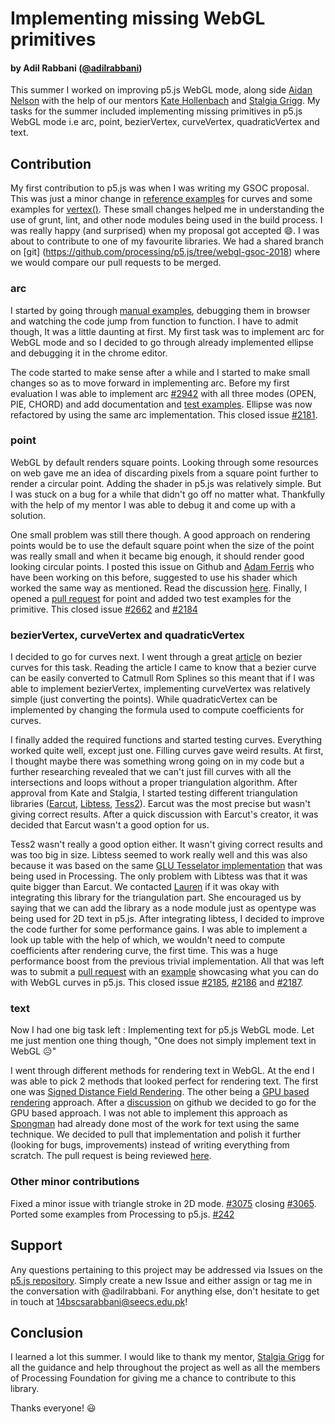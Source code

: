# Implementing missing WebGL primitives
#### by Adil Rabbani ([@adilrabbani](https://github.com/AdilRabbani))

This summer I worked on improving p5.js WebGL mode, along side [Aidan Nelson](https://github.com/AidanNelson) with the help of our mentors [Kate Hollenbach](https://github.com/kjhollen)
and [Stalgia Grigg](https://github.com/mlarghydracept). My tasks for the summer included implementing missing primitives in p5.js WebGL mode i.e arc, point, bezierVertex,
curveVertex, quadraticVertex and text.

## Contribution

My first contribution to p5.js was when I was writing my GSOC proposal. This was just a minor change in [reference examples](https://github.com/processing/p5.js/pull/2737) for curves
and some examples for [vertex()](https://github.com/processing/p5.js/pull/2798). These small changes helped me in understanding the use of grunt, lint, and other node modules being
used in the build process. I was really happy (and surprised) when my proposal got accepted 😄. I was about to contribute to one of my favourite libraries. We had a shared branch on [git]
(https://github.com/processing/p5.js/tree/webgl-gsoc-2018) where we would compare our pull requests to be merged.

### arc

I started by going through [manual examples](https://github.com/processing/p5.js/tree/master/test/manual-test-examples/webgl), debugging them in browser and watching the code jump from 
function to function. I have to admit though, It was a little daunting at first. My first task was to implement arc for WebGL mode and so I decided to go through already implemented ellipse 
and debugging it in the chrome editor.

The code started to make sense after a while and I started to make small changes so as to move forward in implementing arc. Before my first evaluation I was able to implement arc [#2942](https://github.com/processing/p5.js/pull/2942) with all three modes
(OPEN, PIE, CHORD) and add documentation and [test examples](https://github.com/processing/p5.js/tree/webgl-gsoc-2018/test/manual-test-examples/webgl/arc). Ellipse was now refactored by using 
the same arc implementation. This closed issue [#2181](https://github.com/processing/p5.js/issues/2181).

### point

WebGL by default renders square points. Looking through some resources on web gave me an idea of discarding pixels from a square point further to render a circular point. Adding the shader in p5.js was 
relatively simple. But I was stuck on a bug for a while that didn't go off no matter what. Thankfully with the help of my mentor I was able to debug it and come up with a solution.

One small problem was still there though. A good approach on rendering points would be to use the default square point when the size of the point was really small and when it became big enough, it should 
render good looking circular points. I posted this issue on Github and [Adam Ferris](https://github.com/aferriss) who have been working on this before, suggested to use his shader which worked the same way 
as mentioned. Read the discussion [here](https://github.com/processing/p5.js/issues/3017). Finally, I opened a [pull request](https://github.com/processing/p5.js/pull/3031) for point and added two test examples 
for the primitive. This closed issue [#2662](https://github.com/processing/p5.js/issues/2662) and [#2184](https://github.com/processing/p5.js/issues/2184)

### bezierVertex, curveVertex and quadraticVertex

I decided to go for curves next. I went through a great [article](https://pomax.github.io/bezierinfo/) on bezier curves for this task. Reading the article I came to know that a bezier curve can be easily converted 
to Catmull Rom Splines so this meant that if I was able to implement bezierVertex, implementing curveVertex was relatively simple (just converting the points). While quadraticVertex can be implemented by changing the formula used to compute 
coefficients for curves.

I finally added the required functions and started testing curves. Everything worked quite well, except just one. Filling curves gave weird results. At first, I thought maybe there was something wrong going on in 
my code but a further researching revealed that we can't just fill curves with all the intersections and loops without a proper triangulation algorithm. After approval from Kate and Stalgia, I started testing different 
triangulation libraries ([Earcut](https://github.com/mapbox/earcut), [Libtess](https://github.com/brendankenny/libtess.js/), [Tess2](https://github.com/diatomic/tess2)). Earcut was the most precise but wasn't giving correct results.
After a quick discussion with Earcut's creator, it was decided that Earcut wasn't a good option for us.

Tess2 wasn't really a good option either. It wasn't giving correct results and was too big in size. Libtess seemed to work really well and this was also because it was based on the same [GLU Tesselator implementation](https://github.com/processing/processing-android/tree/master/core/src/processing/opengl/tess) that was being used in Processing. The only problem with Libtess was that it was quite bigger than Earcut. We contacted [Lauren](https://github.com/lmccart) 
if it was okay with integrating this library for the triangulation part. She encouraged us by saying that we can add the library as a node module just as opentype was being used for 2D text in p5.js. After integrating libtess, 
I decided to improve the code further for some performance gains. I was able to implement a look up table with the help of which, we wouldn't need to compute coefficients after rendering curve, the first time. This was a huge performance boost from the 
previous trivial implementation. All that was left was to submit a [pull request](https://github.com/processing/p5.js/pull/3085) with an [example](https://github.com/processing/p5.js/tree/webgl-gsoc-2018/test/manual-test-examples/webgl/curves) showcasing what you can do with WebGL curves in p5.js. This closed issue [#2185](https://github.com/processing/p5.js/issues/2185), [#2186](https://github.com/processing/p5.js/issues/2186) and [#2187](https://github.com/processing/p5.js/issues/2187).

### text

Now I had one big task left : Implementing text for p5.js WebGL mode. Let me just mention one thing though, "One does not simply implement text in WebGL 😥"

I went through different methods for rendering text in WebGL. At the end I was able to pick 2 methods that looked perfect for rendering text. The first one was [Signed Distance Field Rendering](http://hack.chrons.me/opengl-text-rendering/). The other being a [GPU based rendering](http://wdobbie.com/post/gpu-text-rendering-with-vector-textures/) approach. After a [discussion](https://github.com/processing/p5.js/issues/2183) on github we decided to go for the GPU based approach. I was not able to implement this approach as [Spongman](https://github.com/Spongman) had already done most of the work for text using the same technique. We decided to pull that implementation and polish it further (looking for bugs, improvements) instead of writing everything from scratch. The pull request is being reviewed [here](https://github.com/processing/p5.js/pull/3110).

### Other minor contributions

Fixed a minor issue with triangle stroke in 2D mode. [#3075](https://github.com/processing/p5.js/pull/3075) closing [#3065](https://github.com/processing/p5.js/issues/3065).
Ported some examples from Processing to p5.js. [#242](https://github.com/processing/p5.js-website/pull/242)

## Support
Any questions pertaining to this project may be addressed via Issues on the [p5.js repository](https://github.com/processing/p5.js). Simply create a new Issue and either assign or tag me in the conversation with @adilrabbani. For anything else, don't hesitate to get in touch at 14bscsarabbani@seecs.edu.pk!

## Conclusion

I learned a lot this summer. I would like to thank my mentor, [Stalgia Grigg](https://github.com/mlarghydracept) for all the guidance and help throughout the project as well as all the members of Processing Foundation for giving me a chance to contribute
to this library.

Thanks everyone! 😃